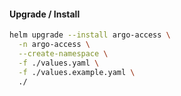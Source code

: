 #### Upgrade / Install
```bash
helm upgrade --install argo-access \
  -n argo-access \
  --create-namespace \
  -f ./values.yaml \
  -f ./values.example.yaml \
  ./
```
